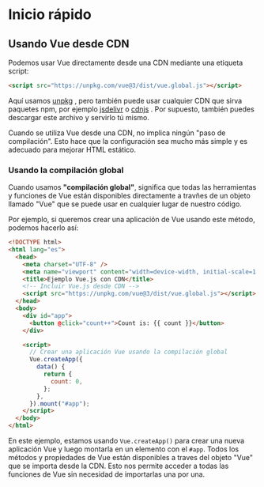 # Inicio rápido

## Usando Vue desde CDN

Podemos usar Vue directamente desde una CDN mediante una etiqueta script:

```html
<script src="https://unpkg.com/vue@3/dist/vue.global.js"></script>
```

Aquí usamos [unpkg](https://unpkg.com/) , pero también puede usar cualquier CDN que sirva paquetes npm, por ejemplo [jsdelivr](https://www.jsdelivr.com/package/npm/vue) o [cdnjs](https://cdnjs.com/libraries/vue) . Por supuesto, también puedes descargar este archivo y servirlo tú mismo.

Cuando se utiliza Vue desde una CDN, no implica ningún "paso de compilación". Esto hace que la configuración sea mucho más simple y es adecuado para mejorar HTML estático.

### Usando la compilación global

Cuando usamos **"compilación global"**, significa que todas las herramientas y funciones de Vue están disponibles directamente a travñes de un objeto llamado "Vue" que se puede usar en cualquier lugar de nuestro código.

Por ejemplo, si queremos crear una aplicación de Vue usando este método, podemos hacerlo así:

```html
<!DOCTYPE html>
<html lang="es">
  <head>
    <meta charset="UTF-8" />
    <meta name="viewport" content="width=device-width, initial-scale=1.0" />
    <title>Ejemplo Vue.js con CDN</title>
    <!-- Incluir Vue.js desde CDN -->
    <script src="https://unpkg.com/vue@3/dist/vue.global.js"></script>
  </head>
  <body>
    <div id="app">
      <button @click="count++">Count is: {{ count }}</button>
    </div>

    <script>
      // Crear una aplicación Vue usando la compilación global
      Vue.createApp({
        data() {
          return {
            count: 0,
          };
        },
      }).mount("#app");
    </script>
  </body>
</html>
```

En este ejemplo, estamos usando `Vue.createApp()` para crear una nueva aplicación Vue y luego montarla en un elemento con el `#app`. Todos los métodos y propiedades de Vue están disponibles a traves del objeto "Vue" que se importa desde la CDN. Esto nos permite acceder a todas las funciones de Vue sin necesidad de importarlas una por una.


